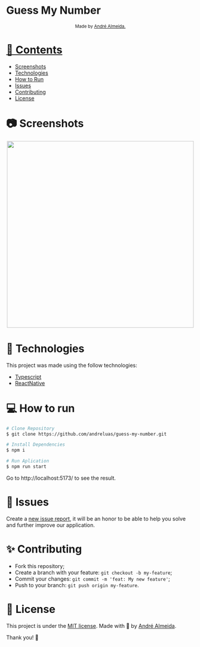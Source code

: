 <h1>Guess My Number</h1>

<div align="center">
  <sub> Made by
    <a href="https://github.com/andreluas">André Almeida.
  </sub>
</div>

# 📌 Contents

- [Screenshots](#camera-screenshot)
- [Technologies](#rocket-technologies)
- [How to Run](#computer-how-to-run)
- [Issues](#bug-issues)
- [Contributing](#sparkles-issues)
- [License](#page_facing_up-license)

# :camera: Screenshots

<div align="center">
   <img src="./public/screen.png" width="500px">
</div>

# :rocket: Technologies

This project was made using the follow technologies:

- [Typescript](https://www.typescriptlang.org/)
- [ReactNative](https://reactnative.dev/)

# :computer: How to run

```bash
# Clone Repository
$ git clone https://github.com/andreluas/guess-my-number.git
```

```bash
# Install Dependencies
$ npm i

# Run Aplication
$ npm run start
```

Go to http://localhost:5173/ to see the result.

# :bug: Issues

Create a <a href="https://github.com/andreluas/guess-my-number/issues">new issue report</a>, it will be an honor to be able to help you solve and further improve our application.

# :sparkles: Contributing

- Fork this repository;
- Create a branch with your feature: `git checkout -b my-feature`;
- Commit your changes: `git commit -m 'feat: My new feature'`;
- Push to your branch: `git push origin my-feature`.

# :page_facing_up: License

This project is under the [MIT license](./LICENSE).
Made with 💖 by [André Almeida](https://www.linkedin.com/in/andreluas/).

Thank you! 🌠